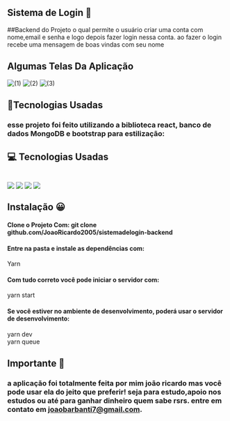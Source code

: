 ## Sistema de Login 📱

##Backend do Projeto o qual permite o usuário criar uma conta com nome,email e senha e logo depois fazer login nessa conta. ao fazer o login recebe uma mensagem de boas vindas com seu nome
## Algumas Telas Da Aplicação
![(1)](https://user-images.githubusercontent.com/92438875/206585753-6ac88e36-60b4-4437-81b1-bdfa966f46af.png)
![(2)](https://user-images.githubusercontent.com/92438875/206585785-f3eea816-b0ec-48f1-b47c-365795928bd7.png)
![(3)](https://user-images.githubusercontent.com/92438875/206585820-a9889cb9-c85c-47e0-9cea-76598a74a9e0.png)





## 🚀Tecnologias Usadas


### esse projeto foi feito utilizando a biblioteca react, banco de dados MongoDB e bootstrap para estilização:

## 💻 Tecnologias Usadas
<div style="display: inline_block"><br/>
<img align="center" src="https://img.shields.io/badge/JavaScript-323330?style=for-the-badge&logo=javascript&logoColor=F7DF1E">
<img align="center" src="https://img.shields.io/badge/Node.js-43853D?style=for-the-badge&logo=node.js&logoColor=white">
<img align="center" src="https://img.shields.io/badge/React-20232A?style=for-the-badge&logo=react&logoColor=61DAFB">
<img align="center" src="https://img.shields.io/badge/MongoDB-4EA94B?style=for-the-badge&logo=mongodb&logoColor=white">
</div>

## Instalação 😀 

#### Clone o Projeto Com: git clone github.com/JoaoRicardo2005/sistemadelogin-backend </br>

#### Entre na pasta e instale as dependências com: 
 Yarn
#### Com tudo correto você pode iniciar o servidor com:
yarn start
#### Se você estiver no ambiente de desenvolvimento, poderá usar o servidor de desenvolvimento:
yarn dev</br>
yarn queue
## Importante 💛

### a aplicação foi totalmente feita por mim joão ricardo mas você pode usar ela do jeito que preferir! seja para estudo,apoio nos estudos ou até para ganhar dinheiro quem sabe rsrs. entre em contato em joaobarbanti7@gmail.com.
</div>
